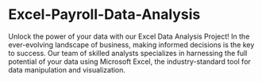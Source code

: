 # Excel-Payroll-Data-Analysis
Unlock the power of your data with our Excel Data Analysis Project! In the ever-evolving landscape of business, making informed decisions is the key to success. Our team of skilled analysts specializes in harnessing the full potential of your data using Microsoft Excel, the industry-standard tool for data manipulation and visualization.
